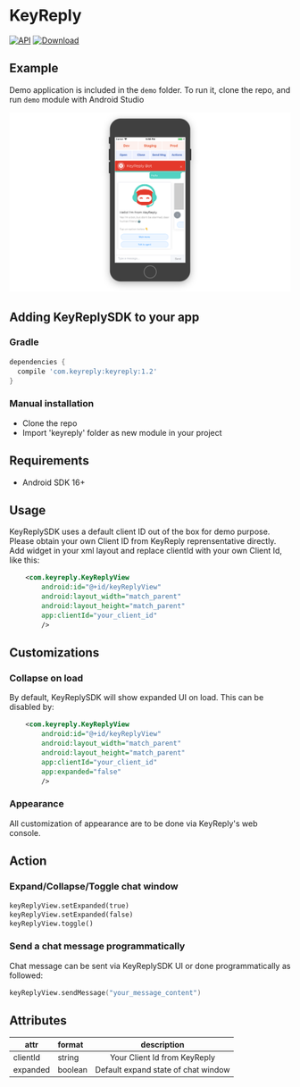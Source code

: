 # KeyReply
[![API](https://img.shields.io/badge/API-16%2B-brightgreen.svg?style=flat)](https://android-arsenal.com/api?level=16)
[![Download](https://api.bintray.com/packages/tumapu/KeyReply/keyreply/images/download.svg)](https://bintray.com/tumapu/KeyReply/keyreply/_latestVersion)



## Example

Demo application is included in the `demo` folder. To run it, clone the repo, and run `demo` module with Android Studio

![KeyReplySDK Demo](https://github.com/keyreply/keyreply-ios/blob/master/example_screenshot.png?raw=true)



## Adding KeyReplySDK to your app

### Gradle
```gradle
dependencies {
  compile 'com.keyreply:keyreply:1.2'
}
``` 


### Manual installation
- Clone the repo
- Import 'keyreply' folder as new module in your project


## Requirements
* Android SDK 16+


## Usage
KeyReplySDK uses a default client ID out of the box for demo purpose. Please obtain your own Client ID from KeyReply reprensentative directly.  
Add widget in your xml layout and replace clientId with your own Client Id, like this:

```xml
    <com.keyreply.KeyReplyView
        android:id="@+id/keyReplyView"
        android:layout_width="match_parent"
        android:layout_height="match_parent"
        app:clientId="your_client_id"
        />
```

## Customizations

### Collapse on load

By default, KeyReplySDK will show expanded UI on load. This can be disabled by:

```xml
    <com.keyreply.KeyReplyView
        android:id="@+id/keyReplyView"
        android:layout_width="match_parent"
        android:layout_height="match_parent"
        app:clientId="your_client_id"
        app:expanded="false"
        />
```

### Appearance

All customization of appearance are to be done via KeyReply's web console.



## Action

### Expand/Collapse/Toggle chat window

```kotin
keyReplyView.setExpanded(true)
keyReplyView.setExpanded(false)
keyReplyView.toggle()
```

### Send a chat message programmatically

Chat message can be sent via KeyReplySDK UI or done programmatically as followed:

```kotlin
keyReplyView.sendMessage("your_message_content")
```

## Attributes
|attr|format|description|
|---|:---|:---:|
|clientId|string|Your Client Id from KeyReply|
|expanded|boolean|Default expand state of chat window|

